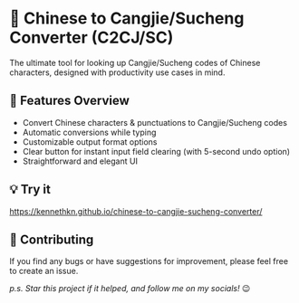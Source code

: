 # :arrows_counterclockwise: Chinese to Cangjie/Sucheng Converter (C2CJ/SC)

The ultimate tool for looking up Cangjie/Sucheng codes of Chinese characters, designed with productivity use cases in mind.

## :rocket: Features Overview

* Convert Chinese characters & punctuations to Cangjie/Sucheng codes
* Automatic conversions while typing
* Customizable output format options
* Clear button for instant input field clearing (with 5-second undo option)
* Straightforward and elegant UI

## :bulb: Try it

<https://kennethkn.github.io/chinese-to-cangjie-sucheng-converter/>

## :handshake: Contributing

If you find any bugs or have suggestions for improvement, please feel free to create an issue.

 *p.s. Star this project if it helped, and follow me on my socials!* 😉
